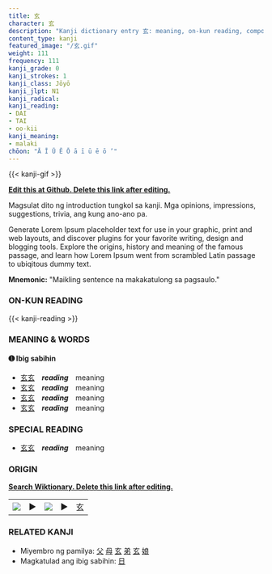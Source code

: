 ```yaml
---
title: 玄
character: 玄
description: "Kanji dictionary entry 玄: meaning, on-kun reading, compounds, origin, related kanji"
content_type: kanji
featured_image: "/玄.gif"
weight: 111
frequency: 111
kanji_grade: 0
kanji_strokes: 1
kanji_class: Jōyō
kanji_jlpt: N1
kanji_radical: 
kanji_reading: 
- DAI
- TAI
- oo-kii
kanji_meaning:
- malaki
chōon: "Ā Ī Ū Ē Ō ā ī ū ē ō ’"
---
```

[//]: # (Don't edit the line below. Kanji animated GIF code is automatically generated.)
{{< kanji-gif >}}

[//]: # (Edit below this line.)

**[Edit this at Github. Delete this link after editing.](https://github.com/tim0g/tim/tree/main/content/kanji/玄/index.md)**

Magsulat dito ng introduction tungkol sa kanji. Mga opinions, impressions, suggestions, trivia, ang kung ano-ano pa.

Generate Lorem Ipsum placeholder text for use in your graphic, print and web layouts, and discover plugins for your favorite writing, design and blogging tools. Explore the origins, history and meaning of the famous passage, and learn how Lorem Ipsum went from scrambled Latin passage to ubiqitous dummy text.
 
**Mnemonic:** "Maikling sentence na makakatulong sa pagsaulo."

### ON-KUN READING

[//]: # (Don't edit the line below. ON-KUN READING code is automatically generated.)
{{< kanji-reading >}}

### MEANING & WORDS

#### ➊ **Ibig sabihin**
  - [玄](../玄)[玄](../玄)　***reading***　meaning
  - [玄](../玄)[玄](../玄)　***reading***　meaning
  - [玄](../玄)[玄](../玄)　***reading***　meaning
  - [玄](../玄)[玄](../玄)　***reading***　meaning

### SPECIAL READING
  - [玄](../玄)[玄](../玄)　***reading***　meaning

### ORIGIN

**[Search Wiktionary. Delete this link after editing.](https://wiktionary.org/wiki/玄)**
<table class="kanji-table"><tr><td>
<img src="60px-玄-bronze.svg.png">
</td><td>▶</td><td>
<img src="60px-玄-oracle.svg.png">
</td><td>▶</td>
<td class="kanji-origin">玄</td>
</tr></table>

### RELATED KANJI
- Miyembro ng pamilya: [父](../父) [母](../母) [玄](../玄) [弟](../弟) [玄](../玄) [娘](../娘)
- Magkatulad ang ibig sabihin: [日](../日)

